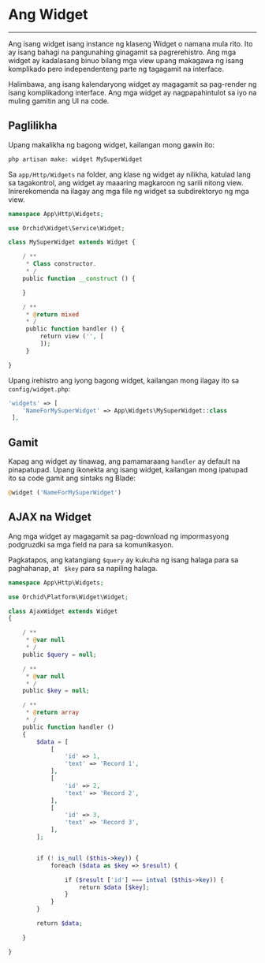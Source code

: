 # Ang Widget
----------

Ang isang widget isang instance ng klaseng Widget o namana mula rito. Ito ay isang bahagi na pangunahing ginagamit sa pagrerehistro. Ang mga widget ay kadalasang binuo bilang mga view upang makagawa ng isang komplikado pero independenteng parte ng tagagamit na interface.


Halimbawa, ang isang kalendaryong widget ay magagamit sa pag-render ng isang komplikadong interface. Ang mga widget ay nagpapahintulot sa iyo na muling gamitin ang UI na code.

## Paglilikha

Upang makalikha ng bagong widget, kailangan mong gawin ito:

```php
php artisan make: widget MySuperWidget
```

Sa `app/Http/Widgets` na folder, ang klase ng widget ay nilikha, katulad lang sa tagakontrol, ang widget ay maaaring magkaroon ng sarili nitong view.
Inirerekomenda na ilagay ang mga file ng widget sa subdirektoryo ng mga view.

```php
namespace App\Http\Widgets;

use Orchid\Widget\Service\Widget;

class MySuperWidget extends Widget {

    / **
     * Class constructor.
     * /
    public function __construct () {

    }

    / **
     * @return mixed
     * /
     public function handler () {
         return view ('', [
         ]);
     }

}
```


Upang irehistro ang iyong bagong widget, kailangan mong ilagay ito sa `config/widget.php`:

```php
'widgets' => [
    'NameForMySuperWidget' => App\Widgets\MySuperWidget::class
 ],
```



## Gamit


Kapag ang widget ay tinawag, ang pamamaraang `` handler `` ay default na pinapatupad.
Upang ikonekta ang isang widget, kailangan mong ipatupad ito sa code gamit ang sintaks ng Blade:
```php
@widget ('NameForMySuperWidget')
```




## AJAX na Widget

Ang mga widget ay magagamit sa pag-download ng impormasyong podgruzdki sa mga field na para sa komunikasyon.

Pagkatapos, ang katangiang `$query` ay kukuha ng isang halaga para sa paghahanap, at ` $key` para sa napiling halaga.


```php
namespace App\Http\Widgets;

use Orchid\Platform\Widget\Widget;

class AjaxWidget extends Widget
{

    / **
     * @var null
     * /
    public $query = null;

    / **
     * @var null
     * /
    public $key = null;

    / **
     * @return array
     * /
    public function handler ()
    {
        $data = [
            [
                'id' => 1,
                'text' => 'Record 1',
            ],
            [
                'id' => 2,
                'text' => 'Record 2',
            ],
            [
                'id' => 3,
                'text' => 'Record 3',
            ],
        ];


        if (! is_null ($this->key)) {
            foreach ($data as $key => $result) {

                if ($result ['id'] === intval ($this->key)) {
                    return $data [$key];
                }
            }
        }

        return $data;

    }

}

```
